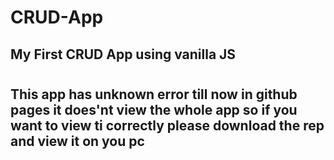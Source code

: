 # CRUD-App

## My First CRUD App using vanilla JS
#

<p>
<h2>This app has unknown error till now in github pages it does'nt view the whole app so if you want to view ti correctly please download the rep and view it on you pc</h2>
</p>

#